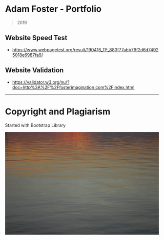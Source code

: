 # Adam Foster - Portfolio
> 2019


## Website Speed Test
- https://www.webpagetest.org/result/190416_TF_883f77abb76f2d6d74925018e6987fa9/


## Website Validation
- https://validator.w3.org/nu/?doc=http%3A%2F%2Ffosterimagination.com%2Findex.html


---

# Copyright and Plagiarism
Started with Bootstrap Library


![](https://raw.githubusercontent.com/undeadSquirtle/portfolio/master/img/clear-02.jpg)
